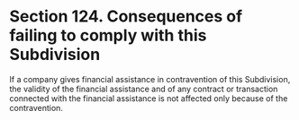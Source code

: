 # Section 124. Consequences of failing to comply with this Subdivision

If a company gives financial assistance in contravention of this Subdivision, the validity of the financial assistance and of any contract or transaction connected with the financial assistance is not affected only because of the contravention.

